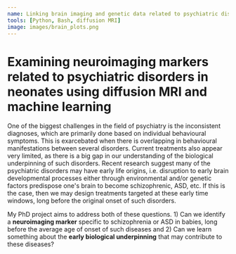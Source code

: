 ```yaml
---
name: Linking brain imaging and genetic data related to psychiatric disorders in babies
tools: [Python, Bash, diffusion MRI]
image: images/brain_plots.png
---
```


# Examining neuroimaging markers related to psychiatric disorders in neonates using diffusion MRI and machine learning

One of the biggest challenges in the field of psychiatry is the inconsistent diagnoses, which are primarily done based on individual behavioural symptoms. This is exarcebated when there is overlapping in behavioural manifestations between several disorders. Current treatments also appear very limited, as there is a big gap in our understanding of the biological underpinning of such disorders. Recent research suggest many of the psychiatric disorders may have early life origins, i.e. disruption to early brain developmental processes either through environmental and/or genetic factors predispose one's brain to become schizophrenic, ASD, etc. If this is the case, then we may design treatments targeted at these early time windows, long before the original onset of such disorders.

My PhD project aims to address both of these questions. 1) Can we identify a **neuroimaging marker** specific to schizophrenia or ASD in babies, long before the average age of onset of such diseases and 2) Can we learn something about the **early biological underpinning** that may contribute to these diseases?



<!--- <p class="text-center">
{% include elements/button.html link="https://github.com/YoussefRaafatNasry/portfolYOU" text="Learn More" %}
</p> --->